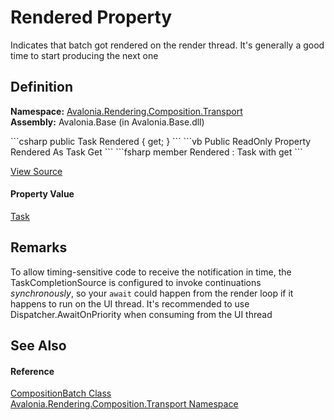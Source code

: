 # Rendered Property


Indicates that batch got rendered on the render thread. It's generally a good time to start producing the next one



## Definition
**Namespace:** <a href="N_Avalonia_Rendering_Composition_Transport">Avalonia.Rendering.Composition.Transport</a>  
**Assembly:** Avalonia.Base (in Avalonia.Base.dll)

<Tabs groupId="api-code-preview">
<TabItem value="csharp" label="C#">
```csharp
public Task Rendered { get; }
```
</TabItem>
<TabItem value="vb" label="VB">
```vb
Public ReadOnly Property Rendered As Task
	Get
```
</TabItem>
<TabItem value="fsharp" label="F#">
```fsharp
member Rendered : Task with get
```
</TabItem>
</Tabs>



<a href="https://github.com/AvaloniaUI/Avalonia/tree/master/src/Avalonia.Base/Rendering/Composition/Transport/Batch.cs#L55" title="View the source code">View Source</a>



#### Property Value
<a href="https://learn.microsoft.com/dotnet/api/system.threading.tasks.task" target="_blank" rel="noopener noreferrer">Task</a>

## Remarks
To allow timing-sensitive code to receive the notification in time, the TaskCompletionSource is configured to invoke continuations _synchronously_, so your `await` could happen from the render loop if it happens to run on the UI thread. It's recommended to use Dispatcher.AwaitOnPriority when consuming from the UI thread

## See Also


#### Reference
<a href="T_Avalonia_Rendering_Composition_Transport_CompositionBatch">CompositionBatch Class</a>  
<a href="N_Avalonia_Rendering_Composition_Transport">Avalonia.Rendering.Composition.Transport Namespace</a>  

